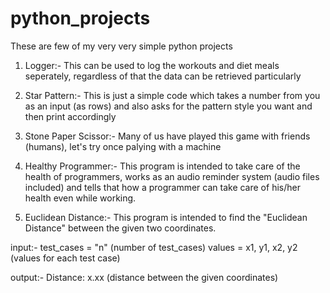 # python_projects
These are few of my very very simple python projects

1. Logger:- This can be used to log the workouts and diet meals seperately, regardless of that the data can be retrieved particularly

2. Star Pattern:- This is just a simple code which takes a number from you as an input (as rows) and also asks for the pattern style you want and then print accordingly

3. Stone Paper Scissor:- Many of us have played this game with friends (humans), let's try once palying with a machine

4. Healthy Programmer:- This program is intended to take care of the health of programmers, works as an audio reminder system (audio files included) and tells that how a programmer can take care of his/her health even while working.

5. Euclidean Distance:- This program is intended to find the "Euclidean Distance" between the given two coordinates.

input:- 
test_cases = "n" (number of test_cases)
values = x1, y1, x2, y2 (values for each test case)

output:-
Distance: x.xx (distance between the given coordinates)

